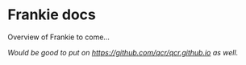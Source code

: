 # Frankie docs

Overview of Frankie to come...

_Would be good to put on https://github.com/qcr/qcr.github.io as well._
